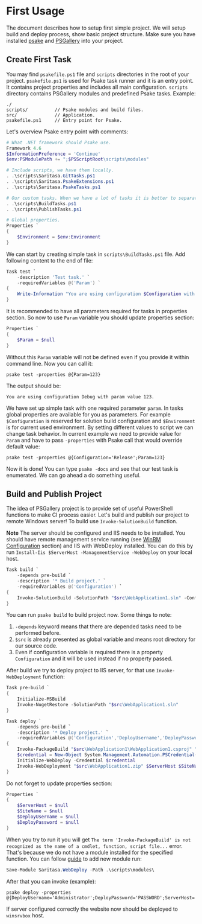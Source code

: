 # First Usage

The document describes how to setup first simple project. We will setup build and deploy process, show basic project structure. Make sure you have installed [psake](https://github.com/psake/psake) and [PSGallery](GettingStarted.md) into your project.

## Create First Task

You may find `psakefile.ps1` file and `scripts` directories in the root of your project. `psakefile.ps1` is used for Psake task runner and it is an entry point. It contains project properties and includes all main configuration. `scripts` directory contains PSGallery modules and predefined Psake tasks. Example:

```
./
scripts/          // Psake modules and build files.
src/              // Application.
psakefile.ps1     // Entry point for Psake.
```

Let's overview Psake entry point with comments:

```powershell
# What .NET framework should Psake use.
Framework 4.6
$InformationPreference = 'Continue'
$env:PSModulePath += ";$PSScriptRoot\scripts\modules"

# Include scripts, we have them locally.
. .\scripts\Saritasa.GitTasks.ps1
. .\scripts\Saritasa.PsakeExtensions.ps1
. .\scripts\Saritasa.PsakeTasks.ps1

# Our custom tasks. When we have a lot of tasks it is better to separate them by files.
. .\scripts\BuildTasks.ps1
. .\scripts\PublishTasks.ps1

# Global properties.
Properties `
{
    $Environment = $env:Environment
}
```

We can start by creating simple task in `scripts\BuildTasks.ps1` file. Add following content to the end of file:

```powershell
Task test `
    -description 'Test task.' `
    -requiredVariables @('Param') `
{
    Write-Information "You are using configuration $Configuration with param value $Param."
}
```

It is recommended to have all parameters required for tasks in properties section. So now to use `Param` variable you should update properties section:

```powershell
Properties `
{
    $Param = $null
}
```

Without this `Param` variable will not be defined even if you provide it within command line. Now you can call it:

```shell
psake test -properties @{Param=123}
```

The output should be:

```
You are using configuration Debug with param value 123.
```

We have set up simple task with one required parameter `param`. In tasks global properties are available for you as parameters. For example `$Configuration` is reserved for solution build configuration and `$Environment` is for current used environment. By setting different values to script we can change task behavior. In current example we need to provide value for `Param` and have to pass `-properties` with Psake call that would override default value:

```shell
psake test -properties @{Configuration='Release';Param=123}
```

Now it is done! You can type `psake -docs` and see that our test task is enumerated. We can go ahead a do something useful.

## Build and Publish Project

The idea of PSGallery project is to provide set of useful PowerShell functions to make CI process easier. Let's build and publish our project to remote Windows server! To build use `Invoke-SolutionBuild` function.

**Note** The server should be configured and IIS needs to be installed. You should have remote management service running (see [WinRM Configuration](WinRMConfiguration.md) section) and IIS with WebDeploy installed. You can do this by run `Install-Iis $ServerHost -ManagementService -WebDeploy` on your local host.

```powershell
Task build `
    -depends pre-build `
    -description '* Build project.' `
    -requiredVariables @('Configuration') `
{
    Invoke-SolutionBuild -SolutionPath "$src\WebApplication1.sln" -Configuration $Configuration
}
```

You can run `psake build` to build project now. Some things to note:

1. `-depends` keyword means that there are depended tasks need to be performed before.
2. `$src` is already presented as global variable and means root directory for our source code.
3. Even if configuration variable is required there is a property `Configuration` and it will be used instead if no property passed.

After build we try to deploy project to IIS server, for that use `Invoke-WebDeployment` function:

```powershell
Task pre-build `
{
    Initialize-MSBuild
    Invoke-NugetRestore -SolutionPath "$src\WebApplication1.sln"
}

Task deploy `
    -depends pre-build `
    -description '* Deploy project.' `
    -requiredVariables @('Configuration','DeployUsername','DeployPassword','ServerHost','SiteName') `
{
    Invoke-PackageBuild "$src\WebApplication1\WebApplication1.csproj" "$src\WebApplication1.zip" $Configuration -Precompile $true
    $credential = New-Object System.Management.Automation.PSCredential($DeployUsername, (ConvertTo-SecureString $DeployPassword -AsPlainText -Force))
    Initialize-WebDeploy -Credential $credential
    Invoke-WebDeployment "$src\WebApplication1.zip" $ServerHost $SiteName -Application ''
}
```

Do not forget to update properties section:

```powershell
Properties `
{
    $ServerHost = $null
    $SiteName = $null
    $DeployUsername = $null
    $DeployPassword = $null
}
```

When you try to run it you will get `The term 'Invoke-PackageBuild' is not recognized as the name of a cmdlet, function, script file...` error. That's because we do not have a module installed for the specified function. You can follow [guide](GettingStarted.md) to add new module run:

```powershell
Save-Module Saritasa.WebDeploy -Path .\scripts\modules\
```

After that you can invoke (example):

```shell
psake deploy -properties @{DeployUsername='Administrator';DeployPassword='PASSWORD';ServerHost='winsrvbox';SiteName='WebApp';Configuration='Release'}
```

If server configured correctly the website now should be deployed to `winsrvbox` host.
